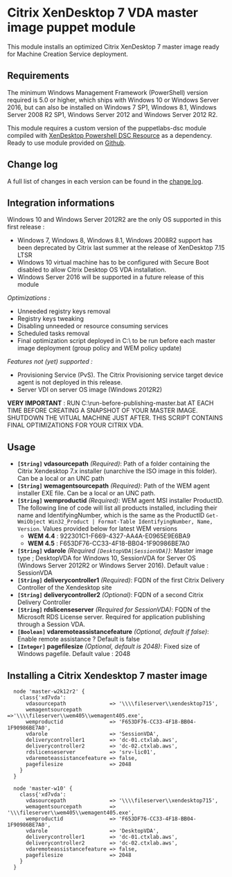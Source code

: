# Citrix XenDesktop 7 VDA master image puppet module #
This module installs an optimized Citrix XenDesktop 7 master image ready for Machine Creation Service deployment.

## Requirements ##

The minimum Windows Management Framework (PowerShell) version required is 5.0 or higher, which ships with Windows 10 or Windows Server 2016, but can also be installed on Windows 7 SP1, Windows 8.1, Windows Server 2008 R2 SP1, Windows Server 2012 and Windows Server 2012 R2.

This module requires a custom version of the puppetlabs-dsc module compiled with [XenDesktop Powershell DSC Resource](https://github.com/VirtualEngine/XenDesktop7) as a dependency. Ready to use module provided on [Github](https://github.com/virtualdesktopdevops/puppetlabs-dsc/tree/1.6.0_custom).

## Change log ##

A full list of changes in each version can be found in the [change log](CHANGELOG.md).


## Integration informations ##
Windows 10 and Windows Server 2012R2 are the only OS supported in this first release :
- Windows 7, Windows 8, Windows 8.1, Windows 2008R2 support has been deprecated by Citrix last summer at the release of XenDesktop 7.15 LTSR
- Windows 10 virtual machine has to be configured with Secure Boot disabled to allow Citrix Desktop OS VDA installation.
- Windows Server 2016 will be supported in a future release of this module

_Optimizations :_
- Unneeded registry keys removal
- Registry keys tweaking
- Disabling unneeded or resource consuming services
- Scheduled tasks removal
- Final optimization script deployed in C:\ to be run before each master image deployment (group policy and WEM policy update)

_Features not (yet) supported :_
- Provisioning Service (PvS). The Citrix Provisioning service target device agent is not deployed in this release.
- Server VDI on server OS image (Windows 2012R2)

**VERY IMPORTANT** : RUN C:\run-before-publishing-master.bat AT EACH TIME BEFORE CREATING A SNAPSHOT OF YOUR MASTER IMAGE. SHUTDOWN THE VITUAL MACHINE JUST AFTER. THIS SCRIPT CONTAINS FINAL OPTIMIZATIONS FOR YOUR CITRIX VDA.

## Usage ##
* **`[String]` vdasourcepath** _(Required)_: Path of a folder containing the Citrix Xendesktop 7.x installer (unarchive the ISO image in this folder). Can be a local or an UNC path
* **`[String]` wemagentsourcepath** _(Required)_: Path of the WEM agent installer EXE file. Can be a local or an UNC path.
* **`[String]` wemproductid** _(Required)_: WEM agent MSI installer ProductID. The following line of code will list all products installed, including their name and IdentifyingNumber, which is the same as the ProductID `Get-WmiObject Win32_Product | Format-Table IdentifyingNumber, Name, Version`. Values provided below for latest WEM versions
  - **WEM 4.4** : 922301C1-F669-4327-AA4A-E0965E9E6BA9
  - **WEM 4.5** : F653DF76-CC33-4F18-BB04-1F90986BE7A0
* **`[String]` vdarole** _(Required `[DesktopVDA|SessionVDA]`)_: Master image type ; DesktopVDA for Windows 10, SessionVDA for Server OS (Windows Server 2012R2 or Windows Server 2016). Default value : SessionVDA
* **`[String]` deliverycontroller1** _(Required)_: FQDN of the first Citrix Delivery Controller of the Xendesktop site
* **`[String]` deliverycontroller2** _(Optional)_: FQDN of a second Citrix Delivery Controller
* **`[String]` rdslicenseserver** _(Required for SessionVDA)_: FQDN of the Microsoft RDS License server. Required for application publishing through a Session VDA.
* **`[Boolean]` vdaremoteassistancefeature** _(Optional, default if false)_: Enable remote assistance ? Default is false
* **`[Integer]` pagefilesize** _(Optional, default is 2048)_: Fixed size of Windows pagefile. Default value : 2048


## Installing a Citrix Xendesktop 7 master image ##

~~~puppet
  node 'master-w2k12r2' {
    class{'xd7vda':
      vdasourcepath              => '\\\\fileserver\\xendesktop715',
      wemagentsourcepath         =>'\\\\fileserver\\wem405\\wemagent405.exe',
      wemproductid               => 'F653DF76-CC33-4F18-BB04-1F90986BE7A0',
      vdarole                    => 'SessionVDA',
      deliverycontroller1        => 'dc-01.ctxlab.aws',
      deliverycontroller2        => 'dc-02.ctxlab.aws',
      rdslicenseserver           => 'srv-lic01',
      vdaremoteassistancefeature => false,
      pagefilesize               => 2048
    }
  }

  node 'master-w10' {
    class{'xd7vda':
      vdasourcepath              => '\\\\fileserver\\xendesktop715',
      wemagentsourcepath         => '\\\fileserver\\wem405\\wemagent405.exe',
      wemproductid               => 'F653DF76-CC33-4F18-BB04-1F90986BE7A0',
      vdarole                    => 'DesktopVDA',
      deliverycontroller1        => 'dc-01.ctxlab.aws',
      deliverycontroller2        => 'dc-02.ctxlab.aws',
      vdaremoteassistancefeature => false,
      pagefilesize               => 2048
    }
  }
~~~
